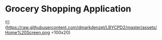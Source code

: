 # Grocery Shopping Application

![](https://raw.githubusercontent.com/dmarkdenzel/LBYCPD2/master/assets/Home%20Screen.png =100x20)
